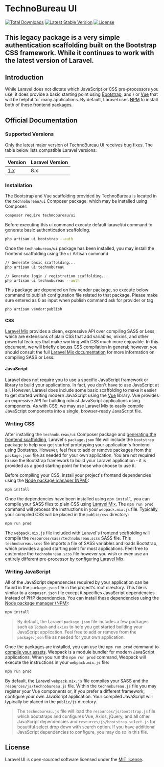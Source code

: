 # TechnoBureau UI

<a href="https://packagist.org/packages/TechnoBureau/ui"><img src="https://img.shields.io/packagist/dt/TechnoBureau/ui" alt="Total Downloads"></a>
<a href="https://packagist.org/packages/TechnoBureau/ui"><img src="https://img.shields.io/packagist/v/TechnoBureau/ui" alt="Latest Stable Version"></a>
<a href="https://packagist.org/packages/TechnoBureau/ui"><img src="https://img.shields.io/packagist/l/TechnoBureau/ui" alt="License"></a>

## This legacy package is a very simple authentication scaffolding built on the Bootstrap CSS framework. While it continues to work with the latest version of Laravel.

## Introduction

While Laravel does not dictate which JavaScript or CSS pre-processors you use, it does provide a basic starting point using [Bootstrap](https://getbootstrap.com/), and / or [Vue](https://vuejs.org/) that will be helpful for many applications. By default, Laravel uses [NPM](https://www.npmjs.org/) to install both of these frontend packages.

## Official Documentation

### Supported Versions

Only the latest major version of TechnoBureau UI receives bug fixes. The table below lists compatible Laravel versions:

| Version | Laravel Version |
|---- |----|
| [1.x](https://github.com/TechnoBureau/ui/tree/1.x) | 8.x |

### Installation

The Bootstrap and Vue scaffolding provided by TechnoBureau is located in the `technobureau/ui` Composer package, which may be installed using Composer:

```bash
composer require technobureau/ui
```

Before executing this ui command execute default laravel/ui command to generate basic authentication scaffolding.
```bash
php artisan ui bootstrap --auth
```

Once the `technobureau/ui` package has been installed, you may install the frontend scaffolding using the `ui` Artisan command:

```bash
// Generate basic scaffolding...
php artisan ui technobureau

// Generate login / registration scaffolding...
php artisan ui technobureau --auth

```

This package are depended on few vendor package, so execute below command to publish configuration file related to that package. Please make sure entered as 0 as input when publish command ask for provider or tag
```bash
php artisan vendor:publish
```

#### CSS

[Laravel Mix](https://laravel.com/docs/mix) provides a clean, expressive API over compiling SASS or Less, which are extensions of plain CSS that add variables, mixins, and other powerful features that make working with CSS much more enjoyable. In this document, we will briefly discuss CSS compilation in general; however, you should consult the full [Laravel Mix documentation](https://laravel.com/docs/mix) for more information on compiling SASS or Less.

#### JavaScript

Laravel does not require you to use a specific JavaScript framework or library to build your applications. In fact, you don't have to use JavaScript at all. However, Laravel does include some basic scaffolding to make it easier to get started writing modern JavaScript using the [Vue](https://vuejs.org) library. Vue provides an expressive API for building robust JavaScript applications using components. As with CSS, we may use Laravel Mix to easily compile JavaScript components into a single, browser-ready JavaScript file.

### Writing CSS

After installing the `technobureau/ui` Composer package and [generating the frontend scaffolding](#introduction), Laravel's `package.json` file will include the `bootstrap` package to help you get started prototyping your application's frontend using Bootstrap. However, feel free to add or remove packages from the `package.json` file as needed for your own application. You are not required to use the Bootstrap framework to build your Laravel application - it is provided as a good starting point for those who choose to use it.

Before compiling your CSS, install your project's frontend dependencies using the [Node package manager (NPM)](https://www.npmjs.org):

```bash
npm install
```

Once the dependencies have been installed using `npm install`, you can compile your SASS files to plain CSS using [Laravel Mix](https://laravel.com/docs/mix#working-with-stylesheets). The `npm run prod` command will process the instructions in your `webpack.mix.js` file. Typically, your compiled CSS will be placed in the `public/css` directory:

```bash
npm run prod
```

The `webpack.mix.js` file included with Laravel's frontend scaffolding will compile the `resources/sass/technobureau.scss` SASS file. This `technobureau.scss` file imports a file of SASS variables and loads Bootstrap, which provides a good starting point for most applications. Feel free to customize the `technobureau.scss` file however you wish or even use an entirely different pre-processor by [configuring Laravel Mix](https://laravel.com/docs/mix).

### Writing JavaScript

All of the JavaScript dependencies required by your application can be found in the `package.json` file in the project's root directory. This file is similar to a `composer.json` file except it specifies JavaScript dependencies instead of PHP dependencies. You can install these dependencies using the [Node package manager (NPM)](https://www.npmjs.org):

```bash
npm install
```

> By default, the Laravel `package.json` file includes a few packages such as `lodash` and `axios` to help you get started building your JavaScript application. Feel free to add or remove from the `package.json` file as needed for your own application.

Once the packages are installed, you can use the `npm run prod` command to [compile your assets](https://laravel.com/docs/mix). Webpack is a module bundler for modern JavaScript applications. When you run the `npm run prod` command, Webpack will execute the instructions in your `webpack.mix.js` file:

```bash
npm run prod
```

By default, the Laravel `webpack.mix.js` file compiles your SASS and the `resources/js/technobureau.js` file. Within the `technobureau.js` file you may register your Vue components or, if you prefer a different framework, configure your own JavaScript application. Your compiled JavaScript will typically be placed in the `public/js` directory.

> The `technobureau.js` file will load the `resources/js/bootstrap.js` file which bootstraps and configures Vue, Axios, jQuery, and all other JavaScript dependencies and `resources/js/bootstrap-select.js` for beautiful select drop down with search option. If you have additional JavaScript dependencies to configure, you may do so in this file.

## License

Laravel UI is open-sourced software licensed under the [MIT license](LICENSE.md).

